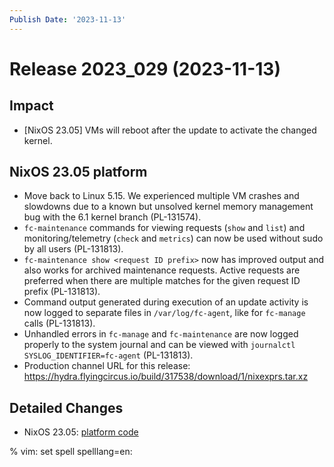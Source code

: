 ```yaml
---
Publish Date: '2023-11-13'
---
```


# Release 2023_029 (2023-11-13)

## Impact

- \[NixOS 23.05\] VMs will reboot after the update to activate the changed kernel.

## NixOS 23.05 platform

- Move back to Linux 5.15. We experienced multiple VM crashes and slowdowns
  due to a known but unsolved kernel memory management bug with the 6.1
  kernel branch (PL-131574).
- `fc-maintenance` commands for viewing requests (`show` and `list`) and
  monitoring/telemetry (`check` and `metrics`) can now be used without sudo
  by all users (PL-131813).
- `fc-maintenance show <request ID prefix>` now has improved output and also
  works for archived maintenance requests. Active requests are preferred
  when there are multiple matches for the given request ID prefix (PL-131813).
- Command output generated during execution of an update activity is now
  logged to separate files in `/var/log/fc-agent`, like for `fc-manage`
  calls (PL-131813).
- Unhandled errors in `fc-manage` and `fc-maintenance` are now logged properly
  to the system journal and can be viewed with `journalctl
  SYSLOG_IDENTIFIER=fc-agent` (PL-131813).
- Production channel URL for this release: https://hydra.flyingcircus.io/build/317538/download/1/nixexprs.tar.xz

## Detailed Changes

- NixOS 23.05: [platform code](https://github.com/flyingcircusio/fc-nixos/compare/fc/r2023_028/23.05...41dc64b7b89248676536fb9fc71214055e6773a6)

% vim: set spell spelllang=en:
